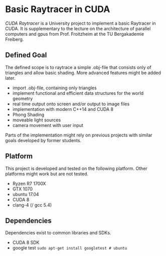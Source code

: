 # Basic Raytracer in CUDA

*CUDA Raytracer* is a University project to implement a basic Raytracer in CUDA.
It is supplementary to the lecture on the architecture of parallel computers and gpus from Prof. Froitzheim at the TU Bergakademie Freiberg.

## Defined Goal

The defined scope is to raytrace a simple .obj-file that consists only of triangles and allow basic shading.
More advanced features might be added later.

- import .obj-file, containing only triangles
- implement functional and efficient data structures for the world geometry
- real time output onto screen and/or output to image files
- implementation with modern C++14 and CUDA 8
- Phong Shading
- moveable light sources
- camera movement with user input

Parts of the implementation might rely on previous projects with similar goals developed by former students.

## Platform

This project is developed and tested on the following platform. Other platforms might work but are not tested.

- Ryzen R7 1700X
- GTX 1070
- ubuntu 17.04
- CUDA 8
- clang-4 (/ gcc 5.4)

## Dependencies

Dependencies exist to common libraries and SDKs.

- CUDA 8 SDK
- google test `sudo apt-get install googletest # ubuntu`
